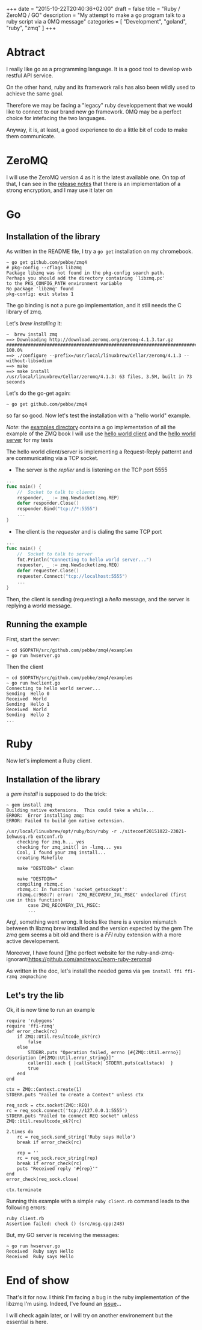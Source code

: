 +++
date = "2015-10-22T20:40:36+02:00"
draft = false
title = "Ruby / ZeroMQ / GO" 
description = "My attempt to make a go program talk to a ruby script via a 0MQ message"
categories = [
    "Development",
    "goland",
    "ruby",
    "zmq"
]
+++

# Abtract

I really like go as a programming language. It is a good tool to develop web restful API service.

On the other hand, ruby and its framework rails has also been wildly used to achieve the same goal.

Therefore we may be facing a "legacy" ruby developpement that we would like to connect to our brand new go framework.
0MQ may be a perfect choice for intefacing the two languages.

Anyway, it is, at least, a good experience to do a little bit of code to make them communicate.

# ZeroMQ

I will use the ZeroMQ version 4 as it is the latest available one.
On top of that, I can see in the [release notes](http://zeromq.org/docs:changes-4-0-0) that there is an implementation of a strong encryption, and I may use it later on 
# Go

## Installation of the library

As written in the README file, I try a `go get` installation on my chromebook.
```
~ go get github.com/pebbe/zmq4
# pkg-config --cflags libzmq
Package libzmq was not found in the pkg-config search path.
Perhaps you should add the directory containing `libzmq.pc'
to the PKG_CONFIG_PATH environment variable
No package 'libzmq' found
pkg-config: exit status 1
```

The go binding is not a pure go implementation, and it still needs the C library of zmq.

Let's _brew installing_ it:

```
~  brew install zmq
==> Downloading http://download.zeromq.org/zeromq-4.1.3.tar.gz
######################################################################## 100.0%
==> ./configure --prefix=/usr/local/linuxbrew/Cellar/zeromq/4.1.3 --without-libsodium
==> make
==> make install
/usr/local/linuxbrew/Cellar/zeromq/4.1.3: 63 files, 3.5M, built in 73 seconds
```

Let's do the go-get again:

```
~ go get github.com/pebbe/zmq4
```

so far so good. Now let's test the installation with a "hello world" example.

_Note_: the [examples directory](https://github.com/pebbe/zmq4/blob/master/examples) contains a go implementation of all the example of the ZMQ book
I will use the [hello world client](https://github.com/pebbe/zmq4/blob/master/examples/hwclient.go) and the [hello world server](https://github.com/pebbe/zmq4/blob/master/examples/hwserver.go) for my tests

The hello world client/server is implementing a Request-Reply patternt and are communicating via a TCP socket.

* The server is the *replier* and is listening on the TCP port 5555
```go
...
func main() {
    //  Socket to talk to clients
    responder, _ := zmq.NewSocket(zmq.REP)
    defer responder.Close()
    responder.Bind("tcp://*:5555")
    ...
}
```
* The client is the *requester* and is dialing the same TCP port
```go
...
func main() {
    //  Socket to talk to server
    fmt.Println("Connecting to hello world server...")
    requester, _ := zmq.NewSocket(zmq.REQ)
    defer requester.Close()
    requester.Connect("tcp://localhost:5555")
    ...
}
```

Then, the client is sending (requesting) a _hello_ message, and the server is replying a _world_ message.

## Running the example
First, start the server:

```
~ cd $GOPATH/src/github.com/pebbe/zmq4/examples
~ go run hwserver.go
```

Then the client

```
~ cd $GOPATH/src/github.com/pebbe/zmq4/examples
~ go run hwclient.go
Connecting to hello world server...
Sending  Hello 0
Received  World
Sending  Hello 1
Received  World
Sending  Hello 2
...
```

# Ruby

Now let's implement a Ruby client.

## Installation of the library

a _gem install_ is supposed to do the trick:

```
~ gem install zmq
Building native extensions.  This could take a while...
ERROR:  Error installing zmq:
ERROR: Failed to build gem native extension.

/usr/local/linuxbrew/opt/ruby/bin/ruby -r ./siteconf20151022-23021-1ehwusq.rb extconf.rb
    checking for zmq.h... yes
    checking for zmq_init() in -lzmq... yes
    Cool, I found your zmq install...
    creating Makefile

    make "DESTDIR=" clean

    make "DESTDIR="
    compiling rbzmq.c
    rbzmq.c: In function 'socket_getsockopt':
    rbzmq.c:968:7: error: 'ZMQ_RECOVERY_IVL_MSEC' undeclared (first use in this function)
        case ZMQ_RECOVERY_IVL_MSEC:
        ...
```

Arg!, something went wrong. It looks like there is a version mismatch between th libzmq brew installed and the version expected by the gem
The _zmq_ gem seems a bit old and there is a *FFI* ruby extension with a more active developement.

Moreover, I have found []the perfect website for the ruby-and-zmq-ignorant(https://github.com/andrewvc/learn-ruby-zeromq)

As written in the doc, let's install the needed gems via `gem install ffi ffi-rzmq zmqmachine`

## Let's try the lib

Ok, it is now time to run an example

```
require 'rubygems'
require 'ffi-rzmq'
def error_check(rc)
    if ZMQ::Util.resultcode_ok?(rc)
        false
    else
        STDERR.puts "Operation failed, errno [#{ZMQ::Util.errno}] description [#{ZMQ::Util.error_string}]"
        caller(1).each { |callstack| STDERR.puts(callstack)  }
        true
    end
end

ctx = ZMQ::Context.create(1)
STDERR.puts "Failed to create a Context" unless ctx

req_sock = ctx.socket(ZMQ::REQ)
rc = req_sock.connect('tcp://127.0.0.1:5555')
STDERR.puts "Failed to connect REQ socket" unless ZMQ::Util.resultcode_ok?(rc)

2.times do
    rc = req_sock.send_string('Ruby says Hello')
    break if error_check(rc)

    rep = ''
    rc = req_sock.recv_string(rep)
    break if error_check(rc)
    puts "Received reply '#{rep}'"
end
error_check(req_sock.close)

ctx.terminate
```

Running this example with a simple `ruby client.rb` command leads to the following errors:
```
ruby client.rb
Assertion failed: check () (src/msg.cpp:248)
```

But, my GO server is receiving the messages:

```
~ go run hwserver.go
Received  Ruby says Hello
Received  Ruby says Hello
```

# End of show

That's it for now. I think I'm facing a bug in the ruby implementation of the libzmq I'm using. 
Indeed, I've found an [issue](https://github.com/chuckremes/ffi-rzmq/issues/118)... 

I will check again later, or I will try on another environement but the essential is here.
